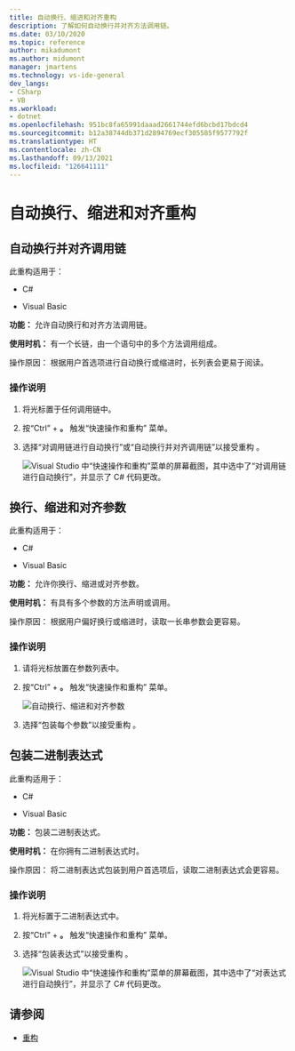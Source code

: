 ```yaml
---
title: 自动换行、缩进和对齐重构
description: 了解如何自动换行并对齐方法调用链。
ms.date: 03/10/2020
ms.topic: reference
author: mikadumont
ms.author: midumont
manager: jmartens
ms.technology: vs-ide-general
dev_langs:
- CSharp
- VB
ms.workload:
- dotnet
ms.openlocfilehash: 951bc8fa65991daaad2661744efd6bcbd17bdcd4
ms.sourcegitcommit: b12a38744db371d2894769ecf305585f9577792f
ms.translationtype: HT
ms.contentlocale: zh-CN
ms.lasthandoff: 09/13/2021
ms.locfileid: "126641111"
---
```

# <a name="wrap-indent-and-align-refactorings"></a>自动换行、缩进和对齐重构

## <a name="wrap-and-align-call-chains"></a>自动换行并对齐调用链

此重构适用于：

- C#

- Visual Basic

**功能：** 允许自动换行和对齐方法调用链。

**使用时机：** 有一个长链，由一个语句中的多个方法调用组成。

操作原因：  根据用户首选项进行自动换行或缩进时，长列表会更易于阅读。

### <a name="how-to"></a>操作说明

1. 将光标置于任何调用链中。
2. 按“Ctrl”  + **。** 触发“快速操作和重构”  菜单。
3. 选择“对调用链进行自动换行”或“自动换行并对齐调用链”以接受重构   。

   ![Visual Studio 中“快速操作和重构”菜单的屏幕截图，其中选中了“对调用链进行自动换行”，并显示了 C# 代码更改。](media/wrap-call-chain.png)

## <a name="wrap-indent-and-align-parameters-or-arguments"></a>换行、缩进和对齐参数

此重构适用于：

- C#

- Visual Basic

**功能：** 允许你换行、缩进或对齐参数。

**使用时机：** 有具有多个参数的方法声明或调用。

操作原因：  根据用户偏好换行或缩进时，读取一长串参数会更容易。

### <a name="how-to"></a>操作说明

1. 请将光标放置在参数列表中。
2. 按“Ctrl”  + **。** 触发“快速操作和重构”  菜单。

   ![自动换行、缩进和对齐参数](media/wrap-parameters.png)

3. 选择“包装每个参数”以接受重构  。

## <a name="wrap-binary-expressions"></a>包装二进制表达式

此重构适用于：

- C#

- Visual Basic

**功能：** 包装二进制表达式。

**使用时机：** 在你拥有二进制表达式时。

操作原因：  将二进制表达式包装到用户首选项后，读取二进制表达式会更容易。

### <a name="how-to"></a>操作说明

1. 将光标置于二进制表达式中。
2. 按“Ctrl”  + **。** 触发“快速操作和重构”  菜单。
3. 选择“包装表达式”以接受重构  。

   ![Visual Studio 中“快速操作和重构”菜单的屏幕截图，其中选中了“对表达式进行自动换行”，并显示了 C# 代码更改。](media/wrap-binary-expression.png)

## <a name="see-also"></a>请参阅

- [重构](../refactoring-in-visual-studio.md)
